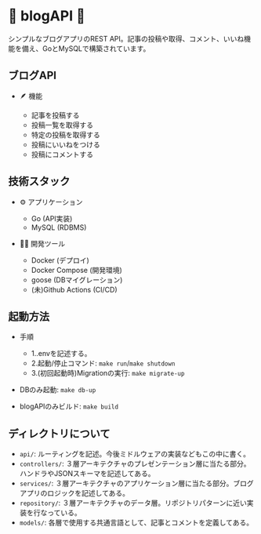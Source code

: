 # 📔 blogAPI 📔

シンプルなブログアプリのREST API。記事の投稿や取得、コメント、いいね機能を備え、GoとMySQLで構築されています。

## ブログAPI

- 🪶 機能

  - 記事を投稿する
  - 投稿一覧を取得する
  - 特定の投稿を取得する
  - 投稿にいいねをつける
  - 投稿にコメントする

## 技術スタック

- ⚙️ アプリケーション

  - Go (API実装)
  - MySQL (RDBMS)

- 🧑‍💻 開発ツール

  - Docker (デプロイ)
  - Docker Compose (開発環境)
  - goose (DBマイグレーション)
  - (未)Github Actions (CI/CD)

## 起動方法

- 手順

  - 1..envを記述する。
  - 2.起動/停止コマンド: `make run`/`make shutdown`
  - 3.(初回起動時)Migrationの実行: `make migrate-up`

- DBのみ起動: `make db-up`
- blogAPIのみビルド: `make build`

## ディレクトリについて

- `api/`: ルーティングを記述。今後ミドルウェアの実装などもこの中に書く。
- `controllers/`: ３層アーキテクチャのプレゼンテーション層に当たる部分。ハンドラやJSONスキーマを記述してある。
- `services/`: ３層アーキテクチャのアプリケーション層に当たる部分。ブログアプリのロジックを記述してある。
- `repository/`: ３層アーキテクチャのデータ層。リポジトリパターンに近い実装を行なっている。
- `models/`: 各層で使用する共通言語として、記事とコメントを定義してある。

